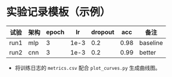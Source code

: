 
# 实验记录模板（示例）

| 试验 | 架构 | epoch | lr  | dropout | acc  | 备注 |
|------|------|-------|-----|---------|------|------|
| run1 | mlp  | 3     |1e-3 | 0.2     | 0.98 | baseline |
| run2 | cnn  | 3     |1e-3 | 0.2     | 0.99 | better |

- 将训练日志的 `metrics.csv` 配合 `plot_curves.py` 生成曲线图。
